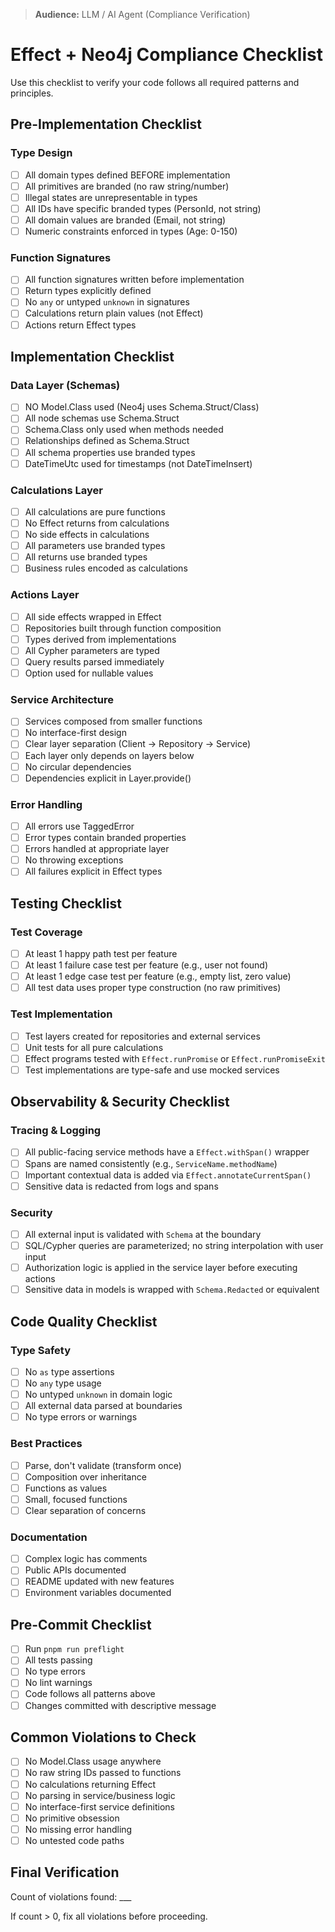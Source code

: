 > **Audience:** LLM / AI Agent (Compliance Verification)

# Effect + Neo4j Compliance Checklist

Use this checklist to verify your code follows all required patterns and principles.

## Pre-Implementation Checklist

### Type Design

- [ ] All domain types defined BEFORE implementation
- [ ] All primitives are branded (no raw string/number)
- [ ] Illegal states are unrepresentable in types
- [ ] All IDs have specific branded types (PersonId, not string)
- [ ] All domain values are branded (Email, not string)
- [ ] Numeric constraints enforced in types (Age: 0-150)

### Function Signatures

- [ ] All function signatures written before implementation
- [ ] Return types explicitly defined
- [ ] No `any` or untyped `unknown` in signatures
- [ ] Calculations return plain values (not Effect)
- [ ] Actions return Effect types

## Implementation Checklist

### Data Layer (Schemas)

- [ ] NO Model.Class used (Neo4j uses Schema.Struct/Class)
- [ ] All node schemas use Schema.Struct
- [ ] Schema.Class only used when methods needed
- [ ] Relationships defined as Schema.Struct
- [ ] All schema properties use branded types
- [ ] DateTimeUtc used for timestamps (not DateTimeInsert)

### Calculations Layer

- [ ] All calculations are pure functions
- [ ] No Effect returns from calculations
- [ ] No side effects in calculations
- [ ] All parameters use branded types
- [ ] All returns use branded types
- [ ] Business rules encoded as calculations

### Actions Layer

- [ ] All side effects wrapped in Effect
- [ ] Repositories built through function composition
- [ ] Types derived from implementations
- [ ] All Cypher parameters are typed
- [ ] Query results parsed immediately
- [ ] Option used for nullable values

### Service Architecture

- [ ] Services composed from smaller functions
- [ ] No interface-first design
- [ ] Clear layer separation (Client → Repository → Service)
- [ ] Each layer only depends on layers below
- [ ] No circular dependencies
- [ ] Dependencies explicit in Layer.provide()

### Error Handling

- [ ] All errors use TaggedError
- [ ] Error types contain branded properties
- [ ] Errors handled at appropriate layer
- [ ] No throwing exceptions
- [ ] All failures explicit in Effect types

## Testing Checklist

### Test Coverage

- [ ] At least 1 happy path test per feature
- [ ] At least 1 failure case test per feature (e.g., user not found)
- [ ] At least 1 edge case test per feature (e.g., empty list, zero value)
- [ ] All test data uses proper type construction (no raw primitives)

### Test Implementation

- [ ] Test layers created for repositories and external services
- [ ] Unit tests for all pure calculations
- [ ] Effect programs tested with `Effect.runPromise` or `Effect.runPromiseExit`
- [ ] Test implementations are type-safe and use mocked services

## Observability & Security Checklist

### Tracing & Logging

- [ ] All public-facing service methods have a `Effect.withSpan()` wrapper
- [ ] Spans are named consistently (e.g., `ServiceName.methodName`)
- [ ] Important contextual data is added via `Effect.annotateCurrentSpan()`
- [ ] Sensitive data is redacted from logs and spans

### Security

- [ ] All external input is validated with `Schema` at the boundary
- [ ] SQL/Cypher queries are parameterized; no string interpolation with user input
- [ ] Authorization logic is applied in the service layer before executing actions
- [ ] Sensitive data in models is wrapped with `Schema.Redacted` or equivalent

## Code Quality Checklist

### Type Safety

- [ ] No `as` type assertions
- [ ] No `any` type usage
- [ ] No untyped `unknown` in domain logic
- [ ] All external data parsed at boundaries
- [ ] No type errors or warnings

### Best Practices

- [ ] Parse, don't validate (transform once)
- [ ] Composition over inheritance
- [ ] Functions as values
- [ ] Small, focused functions
- [ ] Clear separation of concerns

### Documentation

- [ ] Complex logic has comments
- [ ] Public APIs documented
- [ ] README updated with new features
- [ ] Environment variables documented

## Pre-Commit Checklist

- [ ] Run `pnpm run preflight`
- [ ] All tests passing
- [ ] No type errors
- [ ] No lint warnings
- [ ] Code follows all patterns above
- [ ] Changes committed with descriptive message

## Common Violations to Check

- [ ] No Model.Class usage anywhere
- [ ] No raw string IDs passed to functions
- [ ] No calculations returning Effect
- [ ] No parsing in service/business logic
- [ ] No interface-first service definitions
- [ ] No primitive obsession
- [ ] No missing error handling
- [ ] No untested code paths

## Final Verification

Count of violations found: \_\_\_

If count > 0, fix all violations before proceeding.
